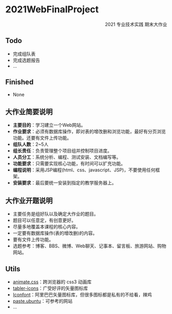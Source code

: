 # 2021WebFinalProject
<p align="right">2021 专业技术实践 期末大作业</p>

## Todo

- 完成组队表
- 完成选题报告
- ...

## Finished

- None

## 大作业简要说明

- **主要目的**：学习建立一个Web网站。
- **作业要求**：必须有数据库操作，即对表的增改删和浏览功能，最好有分页浏览功能。还要有文件上传功能。
- **组队人数**：2~5人
- **组长责任**：负责管理整个项目组并控制项目进度。
- **人员分工**：系统分析、编程、测试安装、文档编写等。
- **功能要求**：只需要实现核心功能，有时间可以扩充功能。
- **编程说明**：采用JSP编程(html、css、javascript、JSP)，不要使用任何框架。
- **安装要求**：最后要统一安装到指定的教学服务器上。

## 大作业开题说明

- 主要任务是组好队以及确定大作业的题目。
- 题目可以任意定，有创意更好。
- 尽量多地覆盖本课程的核心内容。
- 一定要有数据库操作(表的增改删)的内容。
- 要有文件上传功能。
- 选题参考：博客、BBS、微博、Web聊天、记事本、留言板、旅游网站、购物网站。

##  Utils

- [animate.css](https://github.com/animate-css/animate.css)：跨浏览器的 css3 动画库
- [tabler-icons](https://github.com/tabler/tabler-icons)：广受好评的矢量图标库
- [Iconfont](https://www.iconfont.cn/)：阿里巴巴矢量图标库，但很多图标都是私有的不给看，辣鸡
- [paste.ubuntu](https://paste.ubuntu.com/)：可参考的网站
- ...